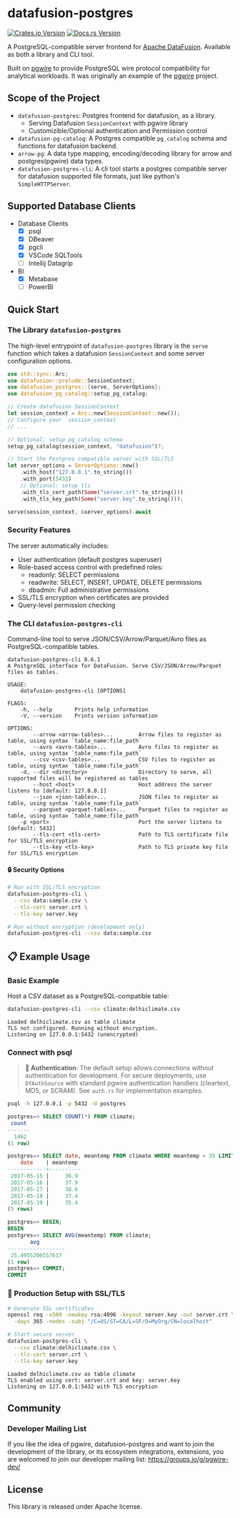 # datafusion-postgres

[![Crates.io Version][crates-badge]][crates-url]
[![Docs.rs Version][docs-badge]][docs-url]

[crates-badge]: https://img.shields.io/crates/v/datafusion-postgres?label=datafusion-postgres
[crates-url]: https://crates.io/crates/datafusion-postgres
[docs-badge]: https://img.shields.io/docsrs/datafusion-postgres
[docs-url]: https://docs.rs/datafusion-postgres/latest/datafusion_postgres

A PostgreSQL-compatible server frontend for [Apache
DataFusion](https://datafusion.apache.org). Available as both a library and CLI
tool.

Built on [pgwire](https://github.com/sunng87/pgwire) to provide PostgreSQL wire
protocol compatibility for analytical workloads. It was originally an example of
the [pgwire](https://github.com/sunng87/pgwire) project.

## Scope of the Project

- `datafusion-postgres`: Postgres frontend for datafusion, as a library.
  - Serving Datafusion `SessionContext` with pgwire library
  - Customizible/Optional authentication and Permission control
- `datafusion-pg-catalog`: A Postgres compatible `pg_catalog` schema and
  functions for datafusion backend.
- `arrow-pg`: A data type mapping, encoding/decoding library for arrow and
  postgres(pgwire) data types.
- `datafusion-postgres-cli`: A cli tool starts a postgres compatible server for
  datafusion supported file formats, just like python's `SimpleHTTPServer`.

## Supported Database Clients

- Database Clients
  - [x] psql
  - [x] DBeaver
  - [x] pgcli
  - [x] VSCode SQLTools
  - [ ] Intellij Datagrip
- BI
  - [x] Metabase
  - [ ] PowerBI

## Quick Start

### The Library `datafusion-postgres`

The high-level entrypoint of `datafusion-postgres` library is the `serve`
function which takes a datafusion `SessionContext` and some server configuration
options.

```rust
use std::sync::Arc;
use datafusion::prelude::SessionContext;
use datafusion_postgres::{serve, ServerOptions};
use datafusion_pg_catalog::setup_pg_catalog;

// Create datafusion SessionContext
let session_context = Arc::new(SessionContext::new());
// Configure your `session_context`
// ...

// Optional: setup pg_catalog schema
setup_pg_catalog(session_context, "datafusion")?;

// Start the Postgres compatible server with SSL/TLS
let server_options = ServerOptions::new()
    .with_host("127.0.0.1".to_string())
    .with_port(5432)
    // Optional: setup tls
    .with_tls_cert_path(Some("server.crt".to_string()))
    .with_tls_key_path(Some("server.key".to_string()));

serve(session_context, &server_options).await
```

### Security Features

The server automatically includes:

- User authentication (default postgres superuser)
- Role-based access control with predefined roles:
  - readonly: SELECT permissions
  - readwrite: SELECT, INSERT, UPDATE, DELETE permissions
  - dbadmin: Full administrative permissions
- SSL/TLS encryption when certificates are provided
- Query-level permission checking

### The CLI `datafusion-postgres-cli`

Command-line tool to serve JSON/CSV/Arrow/Parquet/Avro files as PostgreSQL-compatible tables.

```
datafusion-postgres-cli 0.6.1
A PostgreSQL interface for DataFusion. Serve CSV/JSON/Arrow/Parquet files as tables.

USAGE:
    datafusion-postgres-cli [OPTIONS]

FLAGS:
    -h, --help       Prints help information
    -V, --version    Prints version information

OPTIONS:
        --arrow <arrow-tables>...        Arrow files to register as table, using syntax `table_name:file_path`
        --avro <avro-tables>...          Avro files to register as table, using syntax `table_name:file_path`
        --csv <csv-tables>...            CSV files to register as table, using syntax `table_name:file_path`
    -d, --dir <directory>                Directory to serve, all supported files will be registered as tables
        --host <host>                    Host address the server listens to [default: 127.0.0.1]
        --json <json-tables>...          JSON files to register as table, using syntax `table_name:file_path`
        --parquet <parquet-tables>...    Parquet files to register as table, using syntax `table_name:file_path`
    -p <port>                            Port the server listens to [default: 5432]
        --tls-cert <tls-cert>            Path to TLS certificate file for SSL/TLS encryption
        --tls-key <tls-key>              Path to TLS private key file for SSL/TLS encryption
```

#### 🔒 Security Options

```bash
# Run with SSL/TLS encryption
datafusion-postgres-cli \
  --csv data:sample.csv \
  --tls-cert server.crt \
  --tls-key server.key

# Run without encryption (development only)
datafusion-postgres-cli --csv data:sample.csv
```

## 📋 Example Usage

### Basic Example

Host a CSV dataset as a PostgreSQL-compatible table:

```bash
datafusion-postgres-cli --csv climate:delhiclimate.csv
```

```
Loaded delhiclimate.csv as table climate
TLS not configured. Running without encryption.
Listening on 127.0.0.1:5432 (unencrypted)
```

### Connect with psql

> **🔐 Authentication**: The default setup allows connections without authentication for development. For secure deployments, use `DfAuthSource` with standard pgwire authentication handlers (cleartext, MD5, or SCRAM). See `auth.rs` for implementation examples.

```bash
psql -h 127.0.0.1 -p 5432 -U postgres
```

```sql
postgres=> SELECT COUNT(*) FROM climate;
 count
-------
  1462
(1 row)

postgres=> SELECT date, meantemp FROM climate WHERE meantemp > 35 LIMIT 5;
    date    | meantemp
------------+----------
 2017-05-15 |     36.9
 2017-05-16 |     37.9
 2017-05-17 |     38.6
 2017-05-18 |     37.4
 2017-05-19 |     35.4
(5 rows)

postgres=> BEGIN;
BEGIN
postgres=> SELECT AVG(meantemp) FROM climate;
       avg
------------------
 25.4955206557617
(1 row)
postgres=> COMMIT;
COMMIT
```

### 🔐 Production Setup with SSL/TLS

```bash
# Generate SSL certificates
openssl req -x509 -newkey rsa:4096 -keyout server.key -out server.crt \
  -days 365 -nodes -subj "/C=US/ST=CA/L=SF/O=MyOrg/CN=localhost"

# Start secure server
datafusion-postgres-cli \
  --csv climate:delhiclimate.csv \
  --tls-cert server.crt \
  --tls-key server.key
```

```
Loaded delhiclimate.csv as table climate
TLS enabled using cert: server.crt and key: server.key
Listening on 127.0.0.1:5432 with TLS encryption
```

## Community

### Developer Mailing List

If you like the idea of pgwire, datafusion-postgres and want to join the
development of the library, or its ecosystem integrations, extensions, you are
welcomed to join our developer mailing list: https://groups.io/g/pgwire-dev/

## License

This library is released under Apache license.
